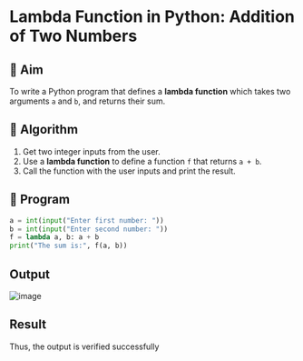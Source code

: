 # Lambda Function in Python: Addition of Two Numbers

## 🎯 Aim
To write a Python program that defines a **lambda function** which takes two arguments `a` and `b`, and returns their sum.

## 🧠 Algorithm
1. Get two integer inputs from the user.
2. Use a **lambda function** to define a function `f` that returns `a + b`.
3. Call the function with the user inputs and print the result.

## 🧾 Program
```python
a = int(input("Enter first number: "))
b = int(input("Enter second number: "))
f = lambda a, b: a + b
print("The sum is:", f(a, b))
```

## Output
![image](https://github.com/user-attachments/assets/61fb39e5-985f-4a2e-af0e-dbb4372b9ce2)

## Result
Thus, the output is verified successfully
